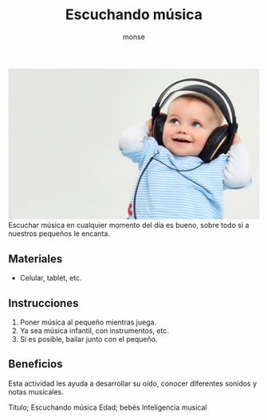 ﻿---
layout: post
title:  "Escuchando música"
tags: [musical]
categories: [bebes, actividad]
author: monse
image: /assets/posts/2020-07-13-escuchando-musica.jpeg
hidden: true
---
![Actividad de peliculas](/assets/posts/2020-07-13-escuchando-musica.jpeg)<br/>
Escuchar música en cualquier momento del día es bueno, sobre todo si a nuestros pequeños le encanta. 

## Materiales 
- Celular, tablet, etc.

## Instrucciones 
1. Poner música al pequeño mientras juega.
2. Ya sea música infantil, con instrumentos, etc.
3. Si es posible, bailar junto con el pequeño.

## Beneficios 
Esta actividad les ayuda a desarrollar su oído, conocer diferentes sonidos y notas musicales.

Titulo; Escuchando música
Edad; bebés
Inteligencia musical
